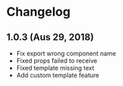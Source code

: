 # Changelog

## 1.0.3 (Aus 29, 2018)

- Fix export wrong component name
- Fixed props failed to receive
- Fixed template missing text 
- Add custom template feature

